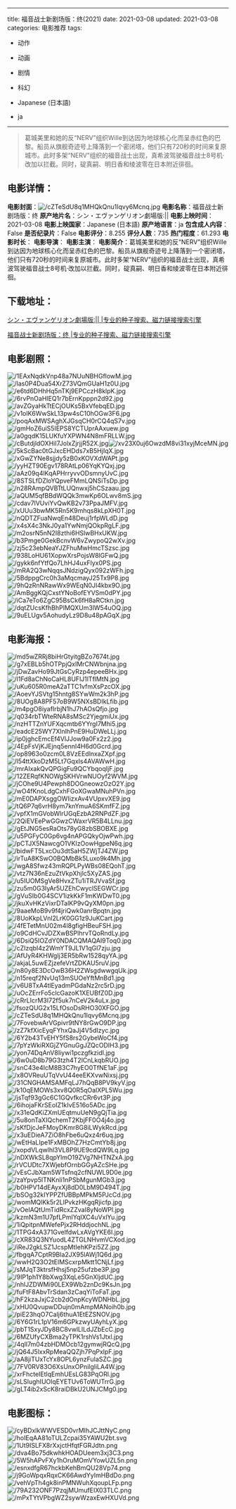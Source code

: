 
---
title: 福音战士新剧场版：终(2021)
date: 2021-03-08
updated: 2021-03-08
categories: 电影推荐
tags:
- 动作
- 动画
- 剧情
- 科幻

- Japanese (日本語)
- ja
---


> 葛城美里和她的反“NERV”组织Wille到达因为地球核心化而呈赤红色的巴黎。船员从旗舰奇迹号上降落到一个密闭塔，他们只有720秒的时间来复原城市。此时多架“NERV”组织的福音战士出现，真希波驾驶福音战士8号机·改加以拦截。同时，碇真嗣、明日香和绫波零在日本附近徘徊。

## **电影详情**：

**电影封面**：<img src="https://image.tmdb.org/t/p/w200/cZTeSdU8q1MHQkQnu1Iqvy6Mcnq.jpg" alt="/cZTeSdU8q1MHQkQnu1Iqvy6Mcnq.jpg" title="/cZTeSdU8q1MHQkQnu1Iqvy6Mcnq.jpg">
**电影名称**：福音战士新剧场版：终
**原产地片名**：シン・エヴァンゲリオン劇場版:||
**电影上映时间**：2021-03-08
**电影上映国家**：Japanese (日本語)
**原产地语言**：ja
**包含成人内容**：False
**是否纪录片**：False
**电影评分**：8.255
**评分人数**：735
**热门程度**：61.293
**电影时长**：
**电影导演**：
**电影主演**：
**电影简介**：葛城美里和她的反“NERV”组织Wille到达因为地球核心化而呈赤红色的巴黎。船员从旗舰奇迹号上降落到一个密闭塔，他们只有720秒的时间来复原城市。此时多架“NERV”组织的福音战士出现，真希波驾驶福音战士8号机·改加以拦截。同时，碇真嗣、明日香和绫波零在日本附近徘徊。

## **下载地址**：
[シン・エヴァンゲリオン劇場版:|| |专业的种子搜索、磁力链接搜索引擎](https://movie.amd794.com:2083/?search=%E3%82%B7%E3%83%B3%E3%83%BB%E3%82%A8%E3%83%B4%E3%82%A1%E3%83%B3%E3%82%B2%E3%83%AA%E3%82%AA%E3%83%B3%E5%8A%87%E5%A0%B4%E7%89%88%3A%7C%7C&ordering=&mode=match_phrase&page_size=10&page=1)

[福音战士新剧场版：终 |专业的种子搜索、磁力链接搜索引擎](https://movie.amd794.com:2083/?search=%E7%A6%8F%E9%9F%B3%E6%88%98%E5%A3%AB%E6%96%B0%E5%89%A7%E5%9C%BA%E7%89%88%EF%BC%9A%E7%BB%88&ordering=&mode=match_phrase&page_size=10&page=1)
 

## **电影剧照**：
<img src="https://image.tmdb.org/t/p/original/1EAxNqdkVnp48a7NUuNBHGflowM.jpg" alt="/1EAxNqdkVnp48a7NUuNBHGflowM.jpg" title="/1EAxNqdkVnp48a7NUuNBHGflowM.jpg"><img src="https://image.tmdb.org/t/p/original/las0P4Dua54XrZ73VQmGUaH1z0U.jpg" alt="/las0P4Dua54XrZ73VQmGUaH1z0U.jpg" title="/las0P4Dua54XrZ73VQmGUaH1z0U.jpg"><img src="https://image.tmdb.org/t/p/original/e6td6DHhHq5nTKj9EPCczH8klpK.jpg" alt="/e6td6DHhHq5nTKj9EPCczH8klpK.jpg" title="/e6td6DHhHq5nTKj9EPCczH8klpK.jpg"><img src="https://image.tmdb.org/t/p/original/6rvPnOaHIEQ1r7bErnKpppn2d92.jpg" alt="/6rvPnOaHIEQ1r7bErnKpppn2d92.jpg" title="/6rvPnOaHIEQ1r7bErnKpppn2d92.jpg"><img src="https://image.tmdb.org/t/p/original/avZGyaHkTtECjOUKs5BxVfebqED.jpg" alt="/avZGyaHkTtECjOUKs5BxVfebqED.jpg" title="/avZGyaHkTtECjOUKs5BxVfebqED.jpg"><img src="https://image.tmdb.org/t/p/original/v1olK6WwSkL13pw4sC10hOGw3F6.jpg" alt="/v1olK6WwSkL13pw4sC10hOGw3F6.jpg" title="/v1olK6WwSkL13pw4sC10hOGw3F6.jpg"><img src="https://image.tmdb.org/t/p/original/poqAxMWSAghXJGsqCH0rCQ4qS7v.jpg" alt="/poqAxMWSAghXJGsqCH0rCQ4qS7v.jpg" title="/poqAxMWSAghXJGsqCH0rCQ4qS7v.jpg"><img src="https://image.tmdb.org/t/p/original/gmHoZ6uiS5IEPS8YCTUprAAxuew.jpg" alt="/gmHoZ6uiS5IEPS8YCTUprAAxuew.jpg" title="/gmHoZ6uiS5IEPS8YCTUprAAxuew.jpg"><img src="https://image.tmdb.org/t/p/original/a0gqdK15LUKfuYXPWN4N8mFRLLW.jpg" alt="/a0gqdK15LUKfuYXPWN4N8mFRLLW.jpg" title="/a0gqdK15LUKfuYXPWN4N8mFRLLW.jpg"><img src="https://image.tmdb.org/t/p/original/cButdjldOXHiI7JolxZjrjjR52X.jpg" alt="/cButdjldOXHiI7JolxZjrjjR52X.jpg" title="/cButdjldOXHiI7JolxZjrjjR52X.jpg"><img src="https://image.tmdb.org/t/p/original/xv23X0uj6OwzdM8vi31xyjMceMN.jpg" alt="/xv23X0uj6OwzdM8vi31xyjMceMN.jpg" title="/xv23X0uj6OwzdM8vi31xyjMceMN.jpg"><img src="https://image.tmdb.org/t/p/original/5kScBac0tGJxcEHDds7xB5HjIqX.jpg" alt="/5kScBac0tGJxcEHDds7xB5HjIqX.jpg" title="/5kScBac0tGJxcEHDds7xB5HjIqX.jpg"><img src="https://image.tmdb.org/t/p/original/xGwZYNe8sjjdy5zB0xKOVXdWAPt.jpg" alt="/xGwZYNe8sjjdy5zB0xKOVXdWAPt.jpg" title="/xGwZYNe8sjjdy5zB0xKOVXdWAPt.jpg"><img src="https://image.tmdb.org/t/p/original/yyHZT90Egv178RAtLp06YqKYQxj.jpg" alt="/yyHZT90Egv178RAtLp06YqKYQxj.jpg" title="/yyHZT90Egv178RAtLp06YqKYQxj.jpg"><img src="https://image.tmdb.org/t/p/original/aAz09q4lKqAPHrryvvODsmnyUvC.jpg" alt="/aAz09q4lKqAPHrryvvODsmnyUvC.jpg" title="/aAz09q4lKqAPHrryvvODsmnyUvC.jpg"><img src="https://image.tmdb.org/t/p/original/8STSLfDZloYQpveFMmLQNSiTsDp.jpg" alt="/8STSLfDZloYQpveFMmLQNSiTsDp.jpg" title="/8STSLfDZloYQpveFMmLQNSiTsDp.jpg"><img src="https://image.tmdb.org/t/p/original/n28RAmpQVBTtLUQnwxj5hCSzaau.jpg" alt="/n28RAmpQVBTtLUQnwxj5hCSzaau.jpg" title="/n28RAmpQVBTtLUQnwxj5hCSzaau.jpg"><img src="https://image.tmdb.org/t/p/original/aQUM5qfBBdWQQk3mwKp6OLwv8mS.jpg" alt="/aQUM5qfBBdWQQk3mwKp6OLwv8mS.jpg" title="/aQUM5qfBBdWQQk3mwKp6OLwv8mS.jpg"><img src="https://image.tmdb.org/t/p/original/cdav7lVUviYvQwKB2v73PpaJMFV.jpg" alt="/cdav7lVUviYvQwKB2v73PpaJMFV.jpg" title="/cdav7lVUviYvQwKB2v73PpaJMFV.jpg"><img src="https://image.tmdb.org/t/p/original/xUUu3bwMK5Rn5K9mhqs8kLpXH0T.jpg" alt="/xUUu3bwMK5Rn5K9mhqs8kLpXH0T.jpg" title="/xUUu3bwMK5Rn5K9mhqs8kLpXH0T.jpg"><img src="https://image.tmdb.org/t/p/original/nQDTZFuaNwqEn48Deuj1rfpWLdD.jpg" alt="/nQDTZFuaNwqEn48Deuj1rfpWLdD.jpg" title="/nQDTZFuaNwqEn48Deuj1rfpWLdD.jpg"><img src="https://image.tmdb.org/t/p/original/x4sX4c3NkJ0ya1YwNmjQOkpRgLF.jpg" alt="/x4sX4c3NkJ0ya1YwNmjQOkpRgLF.jpg" title="/x4sX4c3NkJ0ya1YwNmjQOkpRgLF.jpg"><img src="https://image.tmdb.org/t/p/original/m2osrN5nN2I8zthi6HSlwBHxUKW.jpg" alt="/m2osrN5nN2I8zthi6HSlwBHxUKW.jpg" title="/m2osrN5nN2I8zthi6HSlwBHxUKW.jpg"><img src="https://image.tmdb.org/t/p/original/b3Pmge0GekBcnvW6vZwypoQ2wXv.jpg" alt="/b3Pmge0GekBcnvW6vZwypoQ2wXv.jpg" title="/b3Pmge0GekBcnvW6vZwypoQ2wXv.jpg"><img src="https://image.tmdb.org/t/p/original/zj5c23ebNeaYJZFhuMwHmcTSzsc.jpg" alt="/zj5c23ebNeaYJZFhuMwHmcTSzsc.jpg" title="/zj5c23ebNeaYJZFhuMwHmcTSzsc.jpg"><img src="https://image.tmdb.org/t/p/original/938LoHU61XopwXrsPojsW8lGFwQ.jpg" alt="/938LoHU61XopwXrsPojsW8lGFwQ.jpg" title="/938LoHU61XopwXrsPojsW8lGFwQ.jpg"><img src="https://image.tmdb.org/t/p/original/gykk6nfYtfQo7LhHJ4uxFlyx0PS.jpg" alt="/gykk6nfYtfQo7LhHJ4uxFlyx0PS.jpg" title="/gykk6nfYtfQo7LhHJ4uxFlyx0PS.jpg"><img src="https://image.tmdb.org/t/p/original/mRA2Q3wNqqsJNdzigQyx092zWFh.jpg" alt="/mRA2Q3wNqqsJNdzigQyx092zWFh.jpg" title="/mRA2Q3wNqqsJNdzigQyx092zWFh.jpg"><img src="https://image.tmdb.org/t/p/original/5BdppgCrc0h3aMqcmayJ25Tx9P8.jpg" alt="/5BdppgCrc0h3aMqcmayJ25Tx9P8.jpg" title="/5BdppgCrc0h3aMqcmayJ25Tx9P8.jpg"><img src="https://image.tmdb.org/t/p/original/9hQzRnNRawWx9WEqN0JI4kbx9O.jpg" alt="/9hQzRnNRawWx9WEqN0JI4kbx9O.jpg" title="/9hQzRnNRawWx9WEqN0JI4kbx9O.jpg"><img src="https://image.tmdb.org/t/p/original/AmBggKQjCxstYNoBofEYVSm0dPY.jpg" alt="/AmBggKQjCxstYNoBofEYVSm0dPY.jpg" title="/AmBggKQjCxstYNoBofEYVSm0dPY.jpg"><img src="https://image.tmdb.org/t/p/original/iCa7eTo6ZgC95BsCk6fH8aRCtkn.jpg" alt="/iCa7eTo6ZgC95BsCk6fH8aRCtkn.jpg" title="/iCa7eTo6ZgC95BsCk6fH8aRCtkn.jpg"><img src="https://image.tmdb.org/t/p/original/dqtZUcsKfhBhPIMQXUm3lW54uOQ.jpg" alt="/dqtZUcsKfhBhPIMQXUm3lW54uOQ.jpg" title="/dqtZUcsKfhBhPIMQXUm3lW54uOQ.jpg"><img src="https://image.tmdb.org/t/p/original/9uELUgv5AohudyLz9D8u48pAGqX.jpg" alt="/9uELUgv5AohudyLz9D8u48pAGqX.jpg" title="/9uELUgv5AohudyLz9D8u48pAGqX.jpg">

## **电影海报**：
<img src="https://image.tmdb.org/t/p/original/md5wZRRj8biHrGtyitgBZo7674t.jpg" alt="/md5wZRRj8biHrGtyitgBZo7674t.jpg" title="/md5wZRRj8biHrGtyitgBZo7674t.jpg"><img src="https://image.tmdb.org/t/p/original/g7xEBLb5hOTPpjQxIMrCNWbnjna.jpg" alt="/g7xEBLb5hOTPpjQxIMrCNWbnjna.jpg" title="/g7xEBLb5hOTPpjQxIMrCNWbnjna.jpg"><img src="https://image.tmdb.org/t/p/original/jDwZavHo99JtGsCyRzp4epeeBHx.jpg" alt="/jDwZavHo99JtGsCyRzp4epeeBHx.jpg" title="/jDwZavHo99JtGsCyRzp4epeeBHx.jpg"><img src="https://image.tmdb.org/t/p/original/l1Fd8aChNoCaHL8UFlJ1lTflMtN.jpg" alt="/l1Fd8aChNoCaHL8UFlJ1lTflMtN.jpg" title="/l1Fd8aChNoCaHL8UFlJ1lTflMtN.jpg"><img src="https://image.tmdb.org/t/p/original/uKu605R0meA2aTTC1vfmXsPzcOX.jpg" alt="/uKu605R0meA2aTTC1vfmXsPzcOX.jpg" title="/uKu605R0meA2aTTC1vfmXsPzcOX.jpg"><img src="https://image.tmdb.org/t/p/original/AoevYJSVtg15hntg8SYwWm2k3hP.jpg" alt="/AoevYJSVtg15hntg8SYwWm2k3hP.jpg" title="/AoevYJSVtg15hntg8SYwWm2k3hP.jpg"><img src="https://image.tmdb.org/t/p/original/8UOg8A8PF57oB9W5NXsBDIkLfib.jpg" alt="/8UOg8A8PF57oB9W5NXsBDIkLfib.jpg" title="/8UOg8A8PF57oB9W5NXsBDIkLfib.jpg"><img src="https://image.tmdb.org/t/p/original/m4pgO8iyafIrbjN1hJ7hAOsQfjo.jpg" alt="/m4pgO8iyafIrbjN1hJ7hAOsQfjo.jpg" title="/m4pgO8iyafIrbjN1hJ7hAOsQfjo.jpg"><img src="https://image.tmdb.org/t/p/original/q034rbTWteRNA8sMSc2YjegmiUx.jpg" alt="/q034rbTWteRNA8sMSc2YjegmiUx.jpg" title="/q034rbTWteRNA8sMSc2YjegmiUx.jpg"><img src="https://image.tmdb.org/t/p/original/nzHTTZnYUFXqcmtb6YYrgI7Mhi5.jpg" alt="/nzHTTZnYUFXqcmtb6YYrgI7Mhi5.jpg" title="/nzHTTZnYUFXqcmtb6YYrgI7Mhi5.jpg"><img src="https://image.tmdb.org/t/p/original/eadcE25WY7XlnlhPnE9HuDWeLLj.jpg" alt="/eadcE25WY7XlnlhPnE9HuDWeLLj.jpg" title="/eadcE25WY7XlnlhPnE9HuDWeLLj.jpg"><img src="https://image.tmdb.org/t/p/original/ip0jghcEmcEf4VlJJow9a0Fx2z2.jpg" alt="/ip0jghcEmcEf4VlJJow9a0Fx2z2.jpg" title="/ip0jghcEmcEf4VlJJow9a0Fx2z2.jpg"><img src="https://image.tmdb.org/t/p/original/4EpFsVjKJEjnq5ennI4H6d0Gcrd.jpg" alt="/4EpFsVjKJEjnq5ennI4H6d0Gcrd.jpg" title="/4EpFsVjKJEjnq5ennI4H6d0Gcrd.jpg"><img src="https://image.tmdb.org/t/p/original/op8963o0zcm0L8VzEEdlnxaZXpf.jpg" alt="/op8963o0zcm0L8VzEEdlnxaZXpf.jpg" title="/op8963o0zcm0L8VzEEdlnxaZXpf.jpg"><img src="https://image.tmdb.org/t/p/original/l54ttXkoDzM5Lt7GqxIs4AVAWwH.jpg" alt="/l54ttXkoDzM5Lt7GqxIs4AVAWwH.jpg" title="/l54ttXkoDzM5Lt7GqxIs4AVAWwH.jpg"><img src="https://image.tmdb.org/t/p/original/mrAIxakQvQPGigFu9QCYbqoqIjF.jpg" alt="/mrAIxakQvQPGigFu9QCYbqoqIjF.jpg" title="/mrAIxakQvQPGigFu9QCYbqoqIjF.jpg"><img src="https://image.tmdb.org/t/p/original/12ZERqfKNOWgSKHVrwNUOyf2WVM.jpg" alt="/12ZERqfKNOWgSKHVrwNUOyf2WVM.jpg" title="/12ZERqfKNOWgSKHVrwNUOyf2WVM.jpg"><img src="https://image.tmdb.org/t/p/original/jCOhe9U4Pewph8DOGneowzOzO2Y.jpg" alt="/jCOhe9U4Pewph8DOGneowzOzO2Y.jpg" title="/jCOhe9U4Pewph8DOGneowzOzO2Y.jpg"><img src="https://image.tmdb.org/t/p/original/wO4fKnoLdgCxhFGoXGwaMNuhPVn.jpg" alt="/wO4fKnoLdgCxhFGoXGwaMNuhPVn.jpg" title="/wO4fKnoLdgCxhFGoXGwaMNuhPVn.jpg"><img src="https://image.tmdb.org/t/p/original/mE0DAPXsggOWIizxAv4VUpxvXE9.jpg" alt="/mE0DAPXsggOWIizxAv4VUpxvXE9.jpg" title="/mE0DAPXsggOWIizxAv4VUpxvXE9.jpg"><img src="https://image.tmdb.org/t/p/original/tQ6P7q6vrH8ym7knYmuA6SKmfFZ.jpg" alt="/tQ6P7q6vrH8ym7knYmuA6SKmfFZ.jpg" title="/tQ6P7q6vrH8ym7knYmuA6SKmfFZ.jpg"><img src="https://image.tmdb.org/t/p/original/vpfX1mGVobWlrUGqEzbA2RNPdZF.jpg" alt="/vpfX1mGVobWlrUGqEzbA2RNPdZF.jpg" title="/vpfX1mGVobWlrUGqEzbA2RNPdZF.jpg"><img src="https://image.tmdb.org/t/p/original/2QiEVEePwGGwzCWaxrVR5B4LLnu.jpg" alt="/2QiEVEePwGGwzCWaxrVR5B4LLnu.jpg" title="/2QiEVEePwGGwzCWaxrVR5B4LLnu.jpg"><img src="https://image.tmdb.org/t/p/original/gEtJNG5esRaOts78yG8zbSBOBXE.jpg" alt="/gEtJNG5esRaOts78yG8zbSBOBXE.jpg" title="/gEtJNG5esRaOts78yG8zbSBOBXE.jpg"><img src="https://image.tmdb.org/t/p/original/u5PGFyC0Gp6vg4nAPGQkyOjwPwh.jpg" alt="/u5PGFyC0Gp6vg4nAPGQkyOjwPwh.jpg" title="/u5PGFyC0Gp6vg4nAPGQkyOjwPwh.jpg"><img src="https://image.tmdb.org/t/p/original/pCTJX5NawcgO1VKIzOowHgpeN6q.jpg" alt="/pCTJX5NawcgO1VKIzOowHgpeN6q.jpg" title="/pCTJX5NawcgO1VKIzOowHgpeN6q.jpg"><img src="https://image.tmdb.org/t/p/original/bidwFT5LxcOu3dtSaH5ZWjTJ4ZW.jpg" alt="/bidwFT5LxcOu3dtSaH5ZWjTJ4ZW.jpg" title="/bidwFT5LxcOu3dtSaH5ZWjTJ4ZW.jpg"><img src="https://image.tmdb.org/t/p/original/irTuA8KSwO0BQMbBk5Luxo9k4Mh.jpg" alt="/irTuA8KSwO0BQMbBk5Luxo9k4Mh.jpg" title="/irTuA8KSwO0BQMbBk5Luxo9k4Mh.jpg"><img src="https://image.tmdb.org/t/p/original/wgA8Sfwz43mRQPLPyWBs08EQohT.jpg" alt="/wgA8Sfwz43mRQPLPyWBs08EQohT.jpg" title="/wgA8Sfwz43mRQPLPyWBs08EQohT.jpg"><img src="https://image.tmdb.org/t/p/original/vtz7N36nEzuZtVkpXhjlc5XyZAS.jpg" alt="/vtz7N36nEzuZtVkpXhjlc5XyZAS.jpg" title="/vtz7N36nEzuZtVkpXhjlc5XyZAS.jpg"><img src="https://image.tmdb.org/t/p/original/u5IUOMSgVe8HvxZTu1iTRJVvaSf.jpg" alt="/u5IUOMSgVe8HvxZTu1iTRJVvaSf.jpg" title="/u5IUOMSgVe8HvxZTu1iTRJVvaSf.jpg"><img src="https://image.tmdb.org/t/p/original/zu5m0G3IyAr5UZEhCwyclSEGWCr.jpg" alt="/zu5m0G3IyAr5UZEhCwyclSEGWCr.jpg" title="/zu5m0G3IyAr5UZEhCwyclSEGWCr.jpg"><img src="https://image.tmdb.org/t/p/original/gVuSIb0G4SCV1izkKkF1mKWDwT0.jpg" alt="/gVuSIb0G4SCV1izkKkF1mKWDwT0.jpg" title="/gVuSIb0G4SCV1izkKkF1mKWDwT0.jpg"><img src="https://image.tmdb.org/t/p/original/jkuXvHKzVixrDTalKP9vQyXM0pn.jpg" alt="/jkuXvHKzVixrDTalKP9vQyXM0pn.jpg" title="/jkuXvHKzVixrDTalKP9vQyXM0pn.jpg"><img src="https://image.tmdb.org/t/p/original/9aaeMoB9v9f4jriQwk0anrBpqtn.jpg" alt="/9aaeMoB9v9f4jriQwk0anrBpqtn.jpg" title="/9aaeMoB9v9f4jriQwk0anrBpqtn.jpg"><img src="https://image.tmdb.org/t/p/original/8UoKkpLVnl2LrK0GG1z9JuKCart.jpg" alt="/8UoKkpLVnl2LrK0GG1z9JuKCart.jpg" title="/8UoKkpLVnl2LrK0GG1z9JuKCart.jpg"><img src="https://image.tmdb.org/t/p/original/4fETetMnU02m4l8gfigHBeuFSH.jpg" alt="/4fETetMnU02m4l8gfigHBeuFSH.jpg" title="/4fETetMnU02m4l8gfigHBeuFSH.jpg"><img src="https://image.tmdb.org/t/p/original/o9CdHCvJDZXwBSPlhrvTQoRndLy.jpg" alt="/o9CdHCvJDZXwBSPlhrvTQoRndLy.jpg" title="/o9CdHCvJDZXwBSPlhrvTQoRndLy.jpg"><img src="https://image.tmdb.org/t/p/original/6DsiQ5IOZdY0NDACQMAQAI9Toq0.jpg" alt="/6DsiQ5IOZdY0NDACQMAQAI9Toq0.jpg" title="/6DsiQ5IOZdY0NDACQMAQAI9Toq0.jpg"><img src="https://image.tmdb.org/t/p/original/cZIzqbI4z2WmYT9JL1V1qGl7zju.jpg" alt="/cZIzqbI4z2WmYT9JL1V1qGl7zju.jpg" title="/cZIzqbI4z2WmYT9JL1V1qGl7zju.jpg"><img src="https://image.tmdb.org/t/p/original/AfUyR4KHWglj3ER5bRw1528qyYA.jpg" alt="/AfUyR4KHWglj3ER5bRw1528qyYA.jpg" title="/AfUyR4KHWglj3ER5bRw1528qyYA.jpg"><img src="https://image.tmdb.org/t/p/original/akjaL5uwEZjzefeVrtZDKAU5ruV.jpg" alt="/akjaL5uwEZjzefeVrtZDKAU5ruV.jpg" title="/akjaL5uwEZjzefeVrtZDKAU5ruV.jpg"><img src="https://image.tmdb.org/t/p/original/n80y8E3DcOwB36H2ZWsgdwwgqUk.jpg" alt="/n80y8E3DcOwB36H2ZWsgdwwgqUk.jpg" title="/n80y8E3DcOwB36H2ZWsgdwwgqUk.jpg"><img src="https://image.tmdb.org/t/p/original/n15reqf2NvUq13mSUOeYftMnBd1.jpg" alt="/n15reqf2NvUq13mSUOeYftMnBd1.jpg" title="/n15reqf2NvUq13mSUOeYftMnBd1.jpg"><img src="https://image.tmdb.org/t/p/original/v6U8TxA4tlEyadmPGdaNz2rc5rD.jpg" alt="/v6U8TxA4tlEyadmPGdaNz2rc5rD.jpg" title="/v6U8TxA4tlEyadmPGdaNz2rc5rD.jpg"><img src="https://image.tmdb.org/t/p/original/uOcZErrFo5clcGazoK1XEUBfZ0D.jpg" alt="/uOcZErrFo5clcGazoK1XEUBfZ0D.jpg" title="/uOcZErrFo5clcGazoK1XEUBfZ0D.jpg"><img src="https://image.tmdb.org/t/p/original/cRrLIcrM3I72f5uk7nCeV2k4uLx.jpg" alt="/cRrLIcrM3I72f5uk7nCeV2k4uLx.jpg" title="/cRrLIcrM3I72f5uk7nCeV2k4uLx.jpg"><img src="https://image.tmdb.org/t/p/original/fsozQUG2x15LfOsoDsRHO30XFGO.jpg" alt="/fsozQUG2x15LfOsoDsRHO30XFGO.jpg" title="/fsozQUG2x15LfOsoDsRHO30XFGO.jpg"><img src="https://image.tmdb.org/t/p/original/cZTeSdU8q1MHQkQnu1Iqvy6Mcnq.jpg" alt="/cZTeSdU8q1MHQkQnu1Iqvy6Mcnq.jpg" title="/cZTeSdU8q1MHQkQnu1Iqvy6Mcnq.jpg"><img src="https://image.tmdb.org/t/p/original/7FovebwArVGpivr9tNY8rGwO9DP.jpg" alt="/7FovebwArVGpivr9tNY8rGwO9DP.jpg" title="/7FovebwArVGpivr9tNY8rGwO9DP.jpg"><img src="https://image.tmdb.org/t/p/original/zZ7kfXicEyqFYhxQaJj4V5dIzyc.jpg" alt="/zZ7kfXicEyqFYhxQaJj4V5dIzyc.jpg" title="/zZ7kfXicEyqFYhxQaJj4V5dIzyc.jpg"><img src="https://image.tmdb.org/t/p/original/6Y2b43TvEHY5fS8rs2GybeWoCf4.jpg" alt="/6Y2b43TvEHY5fS8rs2GybeWoCf4.jpg" title="/6Y2b43TvEHY5fS8rs2GybeWoCf4.jpg"><img src="https://image.tmdb.org/t/p/original/7pYzWkiRXGjZYGnuGgJZQcODIH3.jpg" alt="/7pYzWkiRXGjZYGnuGgJZQcODIH3.jpg" title="/7pYzWkiRXGjZYGnuGgJZQcODIH3.jpg"><img src="https://image.tmdb.org/t/p/original/yon74DqAnV8Iiywi1pczgfkzidI.jpg" alt="/yon74DqAnV8Iiywi1pczgfkzidI.jpg" title="/yon74DqAnV8Iiywi1pczgfkzidI.jpg"><img src="https://image.tmdb.org/t/p/original/6w0uD8b79G3tzh4T2lCnLkqbRUO.jpg" alt="/6w0uD8b79G3tzh4T2lCnLkqbRUO.jpg" title="/6w0uD8b79G3tzh4T2lCnLkqbRUO.jpg"><img src="https://image.tmdb.org/t/p/original/snC43e4IcM8B3C7hyEO0TfNE1aF.jpg" alt="/snC43e4IcM8B3C7hyEO0TfNE1aF.jpg" title="/snC43e4IcM8B3C7hyEO0TfNE1aF.jpg"><img src="https://image.tmdb.org/t/p/original/x8OVReuUTqVvU44eeEKXvwNixsj.jpg" alt="/x8OVReuUTqVvU44eeEKXvwNixsj.jpg" title="/x8OVReuUTqVvU44eeEKXvwNixsj.jpg"><img src="https://image.tmdb.org/t/p/original/31CNGHAMSAMFqLJ7hQqB8PV9kyV.jpg" alt="/31CNGHAMSAMFqLJ7hQqB8PV9kyV.jpg" title="/31CNGHAMSAMFqLJ7hQqB8PV9kyV.jpg"><img src="https://image.tmdb.org/t/p/original/k10qEMOWs3xv8Q0R5qOalXPL5Wu.jpg" alt="/k10qEMOWs3xv8Q0R5qOalXPL5Wu.jpg" title="/k10qEMOWs3xv8Q0R5qOalXPL5Wu.jpg"><img src="https://image.tmdb.org/t/p/original/jsTqf93gGc6C1GQvfkcCRr6vt3P.jpg" alt="/jsTqf93gGc6C1GQvfkcCRr6vt3P.jpg" title="/jsTqf93gGc6C1GQvfkcCRr6vt3P.jpg"><img src="https://image.tmdb.org/t/p/original/6ihojaFKrSEoIZ1kIvE516o5ADc.jpg" alt="/6ihojaFKrSEoIZ1kIvE516o5ADc.jpg" title="/6ihojaFKrSEoIZ1kIvE516o5ADc.jpg"><img src="https://image.tmdb.org/t/p/original/x31eQdKiZXmUEqtmuUeN9gQjTia.jpg" alt="/x31eQdKiZXmUEqtmuUeN9gQjTia.jpg" title="/x31eQdKiZXmUEqtmuUeN9gQjTia.jpg"><img src="https://image.tmdb.org/t/p/original/5u8onTaXIQchemT2KbjFF0O4j4o.jpg" alt="/5u8onTaXIQchemT2KbjFF0O4j4o.jpg" title="/5u8onTaXIQchemT2KbjFF0O4j4o.jpg"><img src="https://image.tmdb.org/t/p/original/sKfDjcJeFMoyDKmr8G8iLWykRcd.jpg" alt="/sKfDjcJeFMoyDKmr8G8iLWykRcd.jpg" title="/sKfDjcJeFMoyDKmr8G8iLWykRcd.jpg"><img src="https://image.tmdb.org/t/p/original/x3uEDieA7ZiO8hFbe6uQxz4r6uq.jpg" alt="/x3uEDieA7ZiO8hFbe6uQxz4r6uq.jpg" title="/x3uEDieA7ZiO8hFbe6uQxz4r6uq.jpg"><img src="https://image.tmdb.org/t/p/original/wEtHaLIpe1FxMBOhZ7HzCmtYb8j.jpg" alt="/wEtHaLIpe1FxMBOhZ7HzCmtYb8j.jpg" title="/wEtHaLIpe1FxMBOhZ7HzCmtYb8j.jpg"><img src="https://image.tmdb.org/t/p/original/xopdVLqwlhl3VL8P9UE9cdQW9Lq.jpg" alt="/xopdVLqwlhl3VL8P9UE9cdQW9Lq.jpg" title="/xopdVLqwlhl3VL8P9UE9cdQW9Lq.jpg"><img src="https://image.tmdb.org/t/p/original/nDXWkSL8qpYlmO19ZVg7NHTNZxA.jpg" alt="/nDXWkSL8qpYlmO19ZVg7NHTNZxA.jpg" title="/nDXWkSL8qpYlmO19ZVg7NHTNZxA.jpg"><img src="https://image.tmdb.org/t/p/original/rVCUDtc7XWjebfOrnbGGyAZcSHe.jpg" alt="/rVCUDtc7XWjebfOrnbGGyAZcSHe.jpg" title="/rVCUDtc7XWjebfOrnbGGyAZcSHe.jpg"><img src="https://image.tmdb.org/t/p/original/vEsCJbXam5WTsfnq2cfNUWL9D0e.jpg" alt="/vEsCJbXam5WTsfnq2cfNUWL9D0e.jpg" title="/vEsCJbXam5WTsfnq2cfNUWL9D0e.jpg"><img src="https://image.tmdb.org/t/p/original/zaYpvp5lTNKnli1nPSbMgunMGb3.jpg" alt="/zaYpvp5lTNKnli1nPSbMgunMGb3.jpg" title="/zaYpvp5lTNKnli1nPSbMgunMGb3.jpg"><img src="https://image.tmdb.org/t/p/original/b0HPV14dEAyxXj8dD0LbM9D494T.jpg" alt="/b0HPV14dEAyxXj8dD0LbM9D494T.jpg" title="/b0HPV14dEAyxXj8dD0LbM9D494T.jpg"><img src="https://image.tmdb.org/t/p/original/bSOg32kIYPPZfUBBpMPkM5PJcCd.jpg" alt="/bSOg32kIYPPZfUBBpMPkM5PJcCd.jpg" title="/bSOg32kIYPPZfUBBpMPkM5PJcCd.jpg"><img src="https://image.tmdb.org/t/p/original/womMQlKk5r2LlPvkzHKgqRjicfp.jpg" alt="/womMQlKk5r2LlPvkzHKgqRjicfp.jpg" title="/womMQlKk5r2LlPvkzHKgqRjicfp.jpg"><img src="https://image.tmdb.org/t/p/original/vOeIAQtUmTidRcxZZvaI8yNoWPl.jpg" alt="/vOeIAQtUmTidRcxZZvaI8yNoWPl.jpg" title="/vOeIAQtUmTidRcxZZvaI8yNoWPl.jpg"><img src="https://image.tmdb.org/t/p/original/kzmN3m1U7pfLPmlYqIXC4uVxlYu.jpg" alt="/kzmN3m1U7pfLPmlYqIXC4uVxlYu.jpg" title="/kzmN3m1U7pfLPmlYqIXC4uVxlYu.jpg"><img src="https://image.tmdb.org/t/p/original/1iQpitpnMWefePjx2RHddjochNL.jpg" alt="/1iQpitpnMWefePjx2RHddjochNL.jpg" title="/1iQpitpnMWefePjx2RHddjochNL.jpg"><img src="https://image.tmdb.org/t/p/original/1TPG4xA371GvelfdwLxAVgYKE6I.jpg" alt="/1TPG4xA371GvelfdwLxAVgYKE6I.jpg" title="/1TPG4xA371GvelfdwLxAVgYKE6I.jpg"><img src="https://image.tmdb.org/t/p/original/cXR83Q3NYuodL4ZTGLNHvmVCXod.jpg" alt="/cXR83Q3NYuodL4ZTGLNHvmVCXod.jpg" title="/cXR83Q3NYuodL4ZTGLNHvmVCXod.jpg"><img src="https://image.tmdb.org/t/p/original/iReJ2gkLSZ1JcspMtIehKPzi5ZZ.jpg" alt="/iReJ2gkLSZ1JcspMtIehKPzi5ZZ.jpg" title="/iReJ2gkLSZ1JcspMtIehKPzi5ZZ.jpg"><img src="https://image.tmdb.org/t/p/original/fbgqA7CptR9Bla2JX95lAWj1Q6d.jpg" alt="/fbgqA7CptR9Bla2JX95lAWj1Q6d.jpg" title="/fbgqA7CptR9Bla2JX95lAWj1Q6d.jpg"><img src="https://image.tmdb.org/t/p/original/wwH2Q3O2tElMScxrpMktt1CNjLf.jpg" alt="/wwH2Q3O2tElMScxrpMktt1CNjLf.jpg" title="/wwH2Q3O2tElMScxrpMktt1CNjLf.jpg"><img src="https://image.tmdb.org/t/p/original/sMJqT3ktrsfHhsj5np25ufzbe3P.jpg" alt="/sMJqT3ktrsfHhsj5np25ufzbe3P.jpg" title="/sMJqT3ktrsfHhsj5np25ufzbe3P.jpg"><img src="https://image.tmdb.org/t/p/original/9IP1ph1Y8bXwg3XqLe5GnXljdUC.jpg" alt="/9IP1ph1Y8bXwg3XqLe5GnXljdUC.jpg" title="/9IP1ph1Y8bXwg3XqLe5GnXljdUC.jpg"><img src="https://image.tmdb.org/t/p/original/nhlJZDWMi90LEX9Wb2znDc9KsJn.jpg" alt="/nhlJZDWMi90LEX9Wb2znDc9KsJn.jpg" title="/nhlJZDWMi90LEX9Wb2znDc9KsJn.jpg"><img src="https://image.tmdb.org/t/p/original/fuFtF8AbvTrSdan3zCaqYiToFaT.jpg" alt="/fuFtF8AbvTrSdan3zCaqYiToFaT.jpg" title="/fuFtF8AbvTrSdan3zCaqYiToFaT.jpg"><img src="https://image.tmdb.org/t/p/original/hF2kzaJxjC2cb2dOnpKcyWDNHbL.jpg" alt="/hF2kzaJxjC2cb2dOnpKcyWDNHbL.jpg" title="/hF2kzaJxjC2cb2dOnpKcyWDNHbL.jpg"><img src="https://image.tmdb.org/t/p/original/xHU0QvupwDDujn0mAmpMANoih0b.jpg" alt="/xHU0QvupwDDujn0mAmpMANoih0b.jpg" title="/xHU0QvupwDDujn0mAmpMANoih0b.jpg"><img src="https://image.tmdb.org/t/p/original/piE23hqO7Calj6thuA1EtEZSNOV.jpg" alt="/piE23hqO7Calj6thuA1EtEZSNOV.jpg" title="/piE23hqO7Calj6thuA1EtEZSNOV.jpg"><img src="https://image.tmdb.org/t/p/original/6Y6G1rL1pV16m6GPkzwyUAyhLyX.jpg" alt="/6Y6G1rL1pV16m6GPkzwyUAyhLyX.jpg" title="/6Y6G1rL1pV16m6GPkzwyUAyhLyX.jpg"><img src="https://image.tmdb.org/t/p/original/pbT1SxyJDy8BC8vwlLlLdJZbEcC.jpg" alt="/pbT1SxyJDy8BC8vwlLlLdJZbEcC.jpg" title="/pbT1SxyJDy8BC8vwlLlLdJZbEcC.jpg"><img src="https://image.tmdb.org/t/p/original/6MZUfyCXBma2yTPK1rshVs1Jtxl.jpg" alt="/6MZUfyCXBma2yTPK1rshVs1Jtxl.jpg" title="/6MZUfyCXBma2yTPK1rshVs1Jtxl.jpg"><img src="https://image.tmdb.org/t/p/original/4qlI7m04zbHDMOcb12gymwjRQcQ.jpg" alt="/4qlI7m04zbHDMOcb12gymwjRQcQ.jpg" title="/4qlI7m04zbHDMOcb12gymwjRQcQ.jpg"><img src="https://image.tmdb.org/t/p/original/jQ64J5lxxRpMeaQQZjh7PqPxlpF.jpg" alt="/jQ64J5lxxRpMeaQQZjh7PqPxlpF.jpg" title="/jQ64J5lxxRpMeaQQZjh7PqPxlpF.jpg"><img src="https://image.tmdb.org/t/p/original/aA8jiTUxTcYx8OPL6ynzFuIaSZC.jpg" alt="/aA8jiTUxTcYx8OPL6ynzFuIaSZC.jpg" title="/aA8jiTUxTcYx8OPL6ynzFuIaSZC.jpg"><img src="https://image.tmdb.org/t/p/original/7FV0RV83O6XsUnxOPnilgliLA4W.jpg" alt="/7FV0RV83O6XsUnxOPnilgliLA4W.jpg" title="/7FV0RV83O6XsUnxOPnilgliLA4W.jpg"><img src="https://image.tmdb.org/t/p/original/xrFhcteIEtlqEmhUEsLG83PqORl.jpg" alt="/xrFhcteIEtlqEmhUEsLG83PqORl.jpg" title="/xrFhcteIEtlqEmhUEsLG83PqORl.jpg"><img src="https://image.tmdb.org/t/p/original/sLSlughIUOlqEYETUv6ToWUTrrG.jpg" alt="/sLSlughIUOlqEYETUv6ToWUTrrG.jpg" title="/sLSlughIUOlqEYETUv6ToWUTrrG.jpg"><img src="https://image.tmdb.org/t/p/original/gLT4ib2xScK8raiDBkU2UNJCMg0.jpg" alt="/gLT4ib2xScK8raiDBkU2UNJCMg0.jpg" title="/gLT4ib2xScK8raiDBkU2UNJCMg0.jpg">

## **电影图标**：
<img src="https://image.tmdb.org/t/p/original/cyBDxlkWWVESD0vrMIhJCJttNyC.png" alt="/cyBDxlkWWVESD0vrMIhJCJttNyC.png" title="/cyBDxlkWWVESD0vrMIhJCJttNyC.png"><img src="https://image.tmdb.org/t/p/original/hoIEqAA81oTULZcpai35YAWU2bt.svg" alt="/hoIEqAA81oTULZcpai35YAWU2bt.svg" title="/hoIEqAA81oTULZcpai35YAWU2bt.svg"><img src="https://image.tmdb.org/t/p/original/1Ut9ISLFX8rXxjctHfqtFGRJdtn.png" alt="/1Ut9ISLFX8rXxjctHfqtFGRJdtn.png" title="/1Ut9ISLFX8rXxjctHfqtFGRJdtn.png"><img src="https://image.tmdb.org/t/p/original/dva4Bo75dkwhkHOADUeem3xj3C3.png" alt="/dva4Bo75dkwhkHOADUeem3xj3C3.png" title="/dva4Bo75dkwhkHOADUeem3xj3C3.png"><img src="https://image.tmdb.org/t/p/original/5W5hAPvFXy1hOruMOmVYowUZL5n.png" alt="/5W5hAPvFXy1hOruMOmVYowUZL5n.png" title="/5W5hAPvFXy1hOruMOmVYowUZL5n.png"><img src="https://image.tmdb.org/t/p/original/esnxdfgR67hckbKehBmQU28Vp74.png" alt="/esnxdfgR67hckbKehBmQU28Vp74.png" title="/esnxdfgR67hckbKehBmQU28Vp74.png"><img src="https://image.tmdb.org/t/p/original/j9GoWpqxRqxCK66AwdYyImHBdDo.png" alt="/j9GoWpqxRqxCK66AwdYyImHBdDo.png" title="/j9GoWpqxRqxCK66AwdYyImHBdDo.png"><img src="https://image.tmdb.org/t/p/original/vehVpTh4gk8inPMNWuhXqoupLFp.png" alt="/vehVpTh4gk8inPMNWuhXqoupLFp.png" title="/vehVpTh4gk8inPMNWuhXqoupLFp.png"><img src="https://image.tmdb.org/t/p/original/79A232ONF7PzqjMUmufEIX03TLC.png" alt="/79A232ONF7PzqjMUmufEIX03TLC.png" title="/79A232ONF7PzqjMUmufEIX03TLC.png"><img src="https://image.tmdb.org/t/p/original/mPxTYtVPbgWZ2sywWzaxEwHXUVd.png" alt="/mPxTYtVPbgWZ2sywWzaxEwHXUVd.png" title="/mPxTYtVPbgWZ2sywWzaxEwHXUVd.png">
